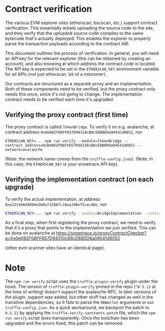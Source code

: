 # Contract verification

The various EVM explorer sites (etherscan, bscscan, etc.) support contract
verification. This essentially entails uploading the source code to the site,
and they verify that the uploaded source code compiles to the same bytecode
that's actually deployed. This enables the explorer to properly parse the
transaction payloads according to the contract ABI.

This document outlines the process of verification. In general, you will need an
API key for the relevant explorer (this can be obtained by creating an account),
and also knowing at which address the contract code is located. The API key is expected to
be set in the `ETHERSCAN_KEY` environment variable for all APIs (not just
etherscan, bit of a misnomer).

Our contracts are structured as a separate proxy and an implementation. Both of
these components need to be verified, but the proxy contract only needs this
once, since it's not going to change. The implementation contract needs to be
verified each time it's upgraded.

## Verifying the proxy contract (first time)

The proxy contract is called `TokenBridge`. To verify it on e.g. avalanche, at contract address `0x0e082F06FF657D94310cB8cE8B0D9a04541d8052`, run

```
ETHERSCAN_KEY=... npm run verify --module=TokenBridge --contract_address=0x0e082F06FF657D94310cB8cE8B0D9a04541d8052 --network=avalanche
```

(Note: the network name comes from the `truffle-config.json`).
(Note: In this case, the `ETHERSCAN_KEY` is your snowtrace API key).


## Verifying the implementation contract (on each upgrade)

To verify the actual implementation, at address `0xa321448d90d4e5b0a732867c18ea198e75cac48e`, run

```sh
ETHERSCAN_KEY=... npm run verify --module=BridgeImplementation --contract_address=0xa321448d90d4e5b0a732867c18ea198e75cac48e --network=avalanche
```

As a final step, when first registering the proxy contract, we need to verify
that it's a proxy that points to the implementation we just verified. This can
be done on avalanche at
https://snowtrace.io/proxyContractChecker?a=0x0e082F06FF657D94310cB8cE8B0D9a04541d8052

(other evm scanner sites have an identical page).


# Note
The `npm run verify` script uses the `truffle-plugin-verify` plugin under the
hood.  The version of `truffle-plugin-verify` pinned in the repo (`^0.5.11` at
the time of writing) doesn't support the avalanche RPC. In later versions of the
plugin, support was added, but other stuff has changed as well in the transitive
dependencies, so it fails to parse the `HDWallet` arguments in our
`truffle-config.json`. As a quick workaround, we backport the patch to `0.5.11`
by applying the `truffle-verify-constants.patch` file, which the `npm run
verify` script does transparently. Once the toolchain has been upgraded and the
errors fixed, this patch can be removed.
